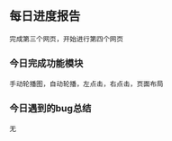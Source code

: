 ## 每日进度报告 ##

```text
完成第三个网页，开始进行第四个网页
```



### 今日完成功能模块 ###

```text
手动轮播图，自动轮播，左点击，右点击，页面布局
```



### 今日遇到的bug总结 ###

```
无
```

